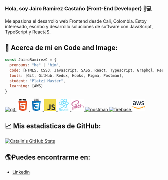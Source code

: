 ### Hola, soy Jairo Ramirez Castaño (Front-End Developer) 👋💻

Me apasiona el desarrollo web Frontend desde Cali, Colombia. Estoy interesado, escribo y desarrollo soluciones de software con JavaScript, TypeScript y ReactJS.

## 🔑 Acerca de mi en Code and Image:

```js
const JairoRamirezC = {
  pronouns: "he" | "him",
  code: [HTML5, CSS3, Javascript, SASS, React, Typescript, Graphql, Responsive Design, VTEX],
  tools: [Git, GitHub, Redux, Hooks, Figma, Postman],
  student: "Platzi Master",
  learning: [AWS]
}
```
<p align="left"> 
  <a href="https://git-scm.com/" target="_blank"> 
    <img src="https://www.vectorlogo.zone/logos/git-scm/git-scm-icon.svg" alt="git" width="40" height="40"/> 
  </a> 
  <a href="https://www.w3.org/html/" target="_blank"> 
    <img src="https://raw.githubusercontent.com/devicons/devicon/master/icons/html5/html5-original-wordmark.svg" alt="html5" width="40" height="40"/> 
  </a> 
  <a href="https://www.w3schools.com/css/" target="_blank"> 
    <img src="https://raw.githubusercontent.com/devicons/devicon/master/icons/css3/css3-original-wordmark.svg" alt="css3" width="40" height="40"/> 
  </a> 
  <a href="https://developer.mozilla.org/en-US/docs/Web/JavaScript" target="_blank"> 
    <img src="https://raw.githubusercontent.com/devicons/devicon/master/icons/javascript/javascript-original.svg" alt="javascript" width="40" height="40"/> 
  </a> 
  <a href="https://reactjs.org/" target="_blank"> 
    <img src="https://raw.githubusercontent.com/devicons/devicon/master/icons/react/react-original-wordmark.svg" alt="react" width="40" height="40"/> 
  </a> 
  <a href="https://sass-lang.com" target="_blank"> 
    <img src="https://raw.githubusercontent.com/devicons/devicon/master/icons/sass/sass-original.svg" alt="sass" width="40" height="40"/> 
  </a> 
  <a href="https://postman.com" target="_blank"> 
    <img src="https://www.vectorlogo.zone/logos/getpostman/getpostman-icon.svg" alt="postman" width="40" height="40"/> 
  </a> 
  <a href="https://firebase.google.com/" target="_blank"> 
    <img src="https://www.vectorlogo.zone/logos/firebase/firebase-icon.svg" alt="firebase" width="40" height="40"/> 
  </a> 
  <a href="https://aws.amazon.com" target="_blank"> 
    <img src="https://raw.githubusercontent.com/devicons/devicon/master/icons/amazonwebservices/amazonwebservices-original-wordmark.svg" alt="aws" width="40" height="40"/> 
  </a> 
</p>

## &#x1f4c8; Mis estadisticas de GitHub:

<a href="https://github.com/JairoRamirezC/">
  <img align="center" src="https://github-readme-stats.vercel.app/api?username=JairoRamirezC&show_icons=true&line_height=27&count_private=true&title_color=ffffff&text_color=c9cacc&icon_color=2bbc8a&bg_color=1d1f21" alt="Catalin's GitHub Stats" />
</a>

## 🌎Puedes encontrarme en:
- [Linkedin](https://www.linkedin.com/in/jairo-ramirez-castanio/)

<!--
**JairoRamirezC/JairoRamirezC** is a ✨ _special_ ✨ repository because its `README.md` (this file) appears on your GitHub profile.

challenge: "I am doing the #100DaysOfCode challenge focused on react"
![JairoRamirezC GitHub stats](https://github-readme-stats.vercel.app/api?username=JairoRamirezC&show_icons=true&theme=dracula)

https://rahuldkjain.github.io/gh-profile-readme-generator/

Here are some ideas to get you started:

- 🔭 I’m currently working on ...
- 🌱 I’m currently learning ...
- 👯 I’m looking to collaborate on ...
- 🤔 I’m looking for help with ...
- 💬 Ask me about ...
- 📫 How to reach me: ...
- 😄 Pronouns: ...
- ⚡ Fun fact: ...
-->
